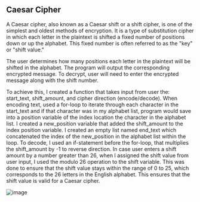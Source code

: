 <h2>Caesar Cipher</h2>

A Caesar cipher, also known as a Caesar shift or a shift cipher, is one of the simplest and oldest methods of encryption. It is a type of substitution cipher in which each letter in the plaintext is shifted a fixed number of positions down or up the alphabet. This fixed number is often referred to as the "key" or "shift value."

The user determines how many positions each letter in the plaintext will be shifted in the alphabet. The program will output the corresponding encrypted message. To decrypt, user will need to enter the encrypted message along with the shift number.

To achieve this, I created a function that takes input from user the: start_text, shift_amount, and cipher direction (encode/decode). When encoding text, used a for-loop to iterate through each character in the start_text and if that character was in my alphabet list, program would save into a position variable of the index location the character in the alphabet list. I created a new_position variable that added the shift_amount to the index position variable. I created an empty list named end_text which concatenated the index of the new_position in the alphabet list within the loop. To decode, I used an if-statement before the for-loop, that multiplies the shift_amount by -1 to reverse direction. In case user enters a shift amount by a number greater than 26, when I assigned the shift value from user input, I used the modulo 26 operation to the shift variable. This was done to ensure that the shift value stays within the range of 0 to 25, which corresponds to the 26 letters in the English alphabet. This ensures that the shift value is valid for a Caesar cipher. 


<img src="https://i.imgur.com/RuPqi0x.png" alt="image"/>
